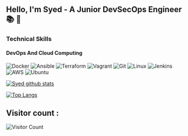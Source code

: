 ## Hello, I'm Syed - A Junior DevSecOps Engineer :books: :dart:

### **Technical Skills**

#### DevOps And Cloud Computing
![Docker](https://img.shields.io/badge/-Docker-2496ED?style=flat&logo=Docker&logoColor=white)
![Ansible](https://img.shields.io/badge/-Ansible-EE0000?style=flat&logo=Ansible&logoColor=white)
![Terraform](https://img.shields.io/badge/-Terraform-623Ce4?style=flat&logo=Terraform&logoColor=white)
![Vagrant](https://img.shields.io/badge/-Vagrant-1563FF?style=flat&logo=Vagrant&logoColor=white)
![Git](https://img.shields.io/badge/-Git-F05032?style=flat&logo=Git&logoColor=white)
![Linux](https://img.shields.io/badge/-Linux-FCC624?style=flat&logo=Linux&logoColor=black)
![Jenkins](https://img.shields.io/badge/-Jenkins-D24939?style=flat&logo=Jenkins&logoColor=white)
![AWS](https://img.shields.io/badge/-Amazon%20AWS-232F3E?style=flat&logo=Amazon%20AWS&logoColor=white)
![Ubuntu](https://img.shields.io/badge/-Ubuntu-E95420?style=flat&logo=Ubuntu&logoColor=white)

[![Syed github stats](https://github-readme-stats.vercel.app/api?username=Syed-Hamza-Zahir)](https://github.com/Syed-Hamza-Zahir/github-readme-stats)

[![Top Langs](https://github-readme-stats.vercel.app/api/top-langs/?username=Syed-Hamza-Zahir)](https://github.com/Syed-Hamza-Zahir/github-readme-stats)
## Visitor count :
![Visitor Count](https://profile-counter.glitch.me/Syed-Hamza-Zahir/count.svg)
